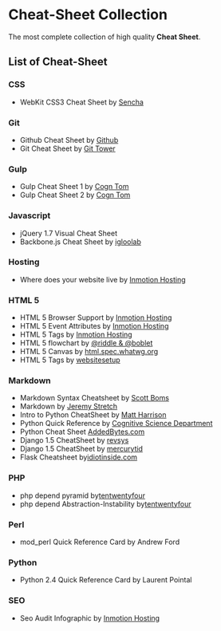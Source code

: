 # Cheat-Sheet Collection


The most complete collection of high quality **Cheat Sheet**.

## List of Cheat-Sheet

### CSS
* WebKit CSS3 Cheat Sheet by [Sencha](http://www.sencha.com/csscheatsheet)


### Git
* Github Cheat Sheet by [Github](https://github.com/)
* Git Cheat Sheet by [Git Tower](http://www.git-tower.com)

### Gulp
* Gulp Cheat Sheet 1 by [Cogn Tom]()
* Gulp Cheat Sheet 2 by [Cogn Tom]()

### Javascript
* jQuery 1.7 Visual Cheat Sheet
* Backbone.js Cheat Sheet by [igloolab](http://www.igloolab.com/)

### Hosting
* Where does your website live by [Inmotion Hosting](https://www.inmotionhosting.com)

### HTML 5
* HTML 5 Browser Support by [Inmotion Hosting](https://www.inmotionhosting.com)
* HTML 5 Event Attributes by [Inmotion Hosting](https://www.inmotionhosting.com)
* HTML 5 Tags by [Inmotion Hosting](https://www.inmotionhosting.com)
* HTML 5 flowchart by [@riddle & @boblet](www.html5doctor.com)
* HTML 5 Canvas by [html.spec.whatwg.org](https://html.spec.whatwg.org/)
* HTML 5 Tags by [websitesetup](http://websitesetup.org)

### Markdown
* Markdown Syntax Cheatsheet by [Scott Boms](http://scottboms.com)
* Markdown by [Jeremy Stretch](http://packetlife.net)
* Intro to Python CheatSheet by [Matt Harrison](http://panela.blog-city.com/) 
* Python Quick Reference by [Cognitive Science Department](http://www.cogsci.rpi.edu)
* Python Cheat Sheet [AddedBytes.com](http://addedBytes.com)
* Django 1.5 CheatSheet by [revsys](http://www.revsys.com/)
* Django 1.5 CheatSheet by [mercurytid](http://www.mercurytide.co.uk/)
* Flask Cheatsheet by[idiotinside.com](http://www.idiotinside.com/)

### PHP
* php depend pyramid by[tentwentyfour]()
* php depend Abstraction-Instability by[tentwentyfour]()

### Perl
* mod_perl Quick Reference Card by Andrew Ford

### Python
* Python 2.4 Quick Reference Card by Laurent Pointal

### SEO
* Seo Audit Infographic by [Inmotion Hosting](https://www.inmotionhosting.com)
